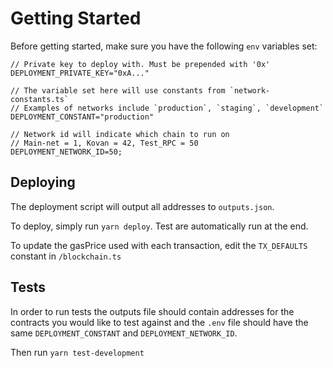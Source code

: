 # Getting Started

Before getting started, make sure you have the following `env` variables set:

```
// Private key to deploy with. Must be prepended with '0x'
DEPLOYMENT_PRIVATE_KEY="0xA..."

// The variable set here will use constants from `network-constants.ts`
// Examples of networks include `production`, `staging`, `development`
DEPLOYMENT_CONSTANT="production"

// Network id will indicate which chain to run on
// Main-net = 1, Kovan = 42, Test_RPC = 50
DEPLOYMENT_NETWORK_ID=50;
```

## Deploying

The deployment script will output all addresses to `outputs.json`. 

To deploy, simply run `yarn deploy`. Test are automatically run at the end.

To update the gasPrice used with each transaction, edit the `TX_DEFAULTS` constant in `/blockchain.ts`

## Tests

In order to run tests the outputs file should contain addresses for the contracts you would like to test against and the `.env` file should have the same `DEPLOYMENT_CONSTANT` and `DEPLOYMENT_NETWORK_ID`.

Then run `yarn test-development`